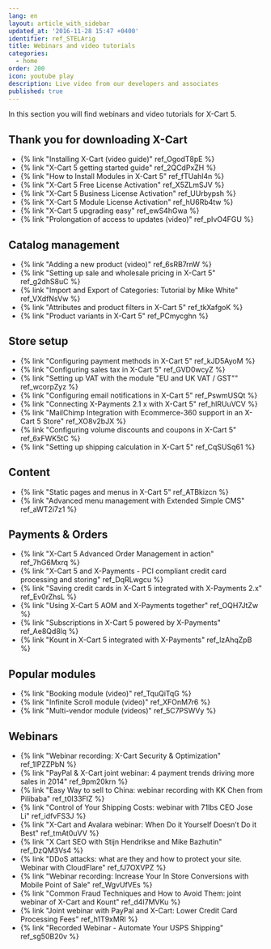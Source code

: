 ```yaml
---
lang: en
layout: article_with_sidebar
updated_at: '2016-11-28 15:47 +0400'
identifier: ref_STELArig
title: Webinars and video tutorials
categories:
  - home
order: 200
icon: youtube play
description: Live video from our developers and associates
published: true
---
```


In this section you will find webinars and video tutorials for X-Cart 5.

## Thank you for downloading X-Cart

*   {% link "Installing X-Cart (video guide)" ref_OgodT8pE %}
*   {% link "X-Cart 5 getting started guide" ref_2QCdPxZH %}
*   {% link "How to Install Modules in X-Cart 5" ref_fTUahl4n %}
*   {% link "X-Cart 5 Free License Activation" ref_X5ZLmSJV %}
*   {% link "X-Cart 5 Business License Activation" ref_UUrbypsh %}
*   {% link "X-Cart 5 Module License Activation" ref_hU6Rb4tw %}
*   {% link "X-Cart 5 upgrading easy" ref_ewS4hGwa %}
*   {% link "Prolongation of access to updates (video)" ref_pIvO4FGU %}

## Catalog management

*   {% link "Adding a new product (video)" ref_6sRB7rnW %}
*   {% link "Setting up sale and wholesale pricing in X-Cart 5" ref_g2dhS8uC %}
*   {% link "Import and Export of Categories: Tutorial by Mike White" ref_VXdfNsVw %}
*   {% link "Attributes and product filters in X-Cart 5" ref_tkXafgoK %}
*   {% link "Product variants in X-Cart 5" ref_PCmycghn %}

## Store setup

*   {% link "Configuring payment methods in X-Cart 5" ref_kJD5AyoM %}
*   {% link "Configuring sales tax in X-Cart 5" ref_GVD0wcyZ %}
*   {% link "Setting up VAT with the module "EU and UK VAT / GST"" ref_wcorpZyz %}
*   {% link "Configuring email notifications in X-Cart 5" ref_PswmUSQt %}
*   {% link "Connecting X-Payments 2.1 x with X-Cart 5" ref_hlRUuVCV %}
*   {% link "MailChimp Integration with Ecommerce-360 support in an X-Cart 5 Store" ref_XO8v2bJX %}
*   {% link "Configuring volume discounts and coupons in X-Cart 5" ref_6xFWK5tC %}
*   {% link "Setting up shipping calculation in X-Cart 5" ref_CqSUSq61 %}

## Content

*   {% link "Static pages and menus in X-Cart 5" ref_ATBkizcn %}
*   {% link "Advanced menu management with Extended Simple CMS" ref_aWT2i7z1 %}

## Payments & Orders

*   {% link "X-Cart 5 Advanced Order Management in action" ref_7hG6Mxrq %}
*   {% link "X-Cart 5 and X-Payments - PCI compliant credit card processing and storing" ref_DqRLwgcu %}
*   {% link "Saving credit cards in X-Cart 5 integrated with X-Payments 2.x" ref_Ev0rZhsL %}
*   {% link "Using X-Cart 5 AOM and X-Payments together" ref_OQH7JtZw %}
*   {% link "Subscriptions in X-Cart 5 powered by X-Payments" ref_Ae8Qd8lq %}
*   {% link "Kount in X-Cart 5 integrated with X-Payments" ref_lzAhqZpB %}

## Popular modules

*   {% link "Booking module (video)" ref_TquQiTqG %}
*   {% link "Infinite Scroll module (video)" ref_XFOnM7r6 %}
*   {% link "Multi-vendor module (videos)" ref_5C7PSWVy %}

## Webinars

*   {% link "Webinar recording: X-Cart Security & Optimization" ref_1IPZZPbN %}
*   {% link "PayPal & X-Cart joint webinar: 4 payment trends driving more sales in 2014" ref_9pm20krn %}
*   {% link "Easy Way to sell to China: webinar recording with KK Chen from Pilibaba" ref_t0I33FIZ %}
*   {% link "Control of Your Shipping Costs: webinar with 71lbs CEO Jose Li" ref_idfvFS3J %}
*   {% link "X-Cart and Avalara webinar: When Do it Yourself Doesn’t Do it Best" ref_tmAt0uVV %}
*   {% link "X Cart SEO with Stijn Hendrikse and Mike Bazhutin" ref_DzQM3Vs4 %}
*   {% link "DDoS attacks: what are they and how to protect your site. Webinar with CloudFlare" ref_fJ7OXVPZ %}
*   {% link "Webinar recording: Increase Your In Store Conversions with Mobile Point of Sale" ref_WgvUfVEs %}
*   {% link "Common Fraud Techniques and How to Avoid Them: joint webinar of X-Cart and Kount" ref_d4I7MVKu %}
*   {% link "Joint webinar with PayPal and X-Cart: Lower Credit Card Processing Fees" ref_h1T9xMRl %}
*   {% link "Recorded Webinar - Automate Your USPS Shipping" ref_sg50B20v %}